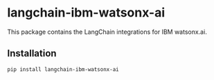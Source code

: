 # langchain-ibm-watsonx-ai

This package contains the LangChain integrations for IBM watsonx.ai.



## Installation

```bash
pip install langchain-ibm-watsonx-ai
```

